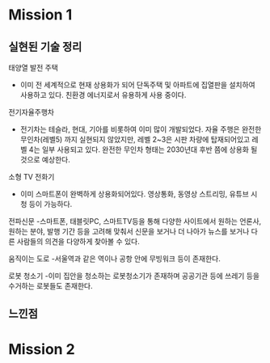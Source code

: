 # Mission 1

## 실현된 기술 정리
태양열 발전 주택
- 이미 전 세계적으로 현재 상용화가 되어 단독주택 및 아파트에 집열판을 설치하여 사용하고 있다. 친환경 에너지로서 유용하게 사용 중이다.

전기자율주행차
- 전기차는 테슬라, 현대, 기아를 비롯하여 이미 많이 개발되었다. 자율 주행은 완전한 무인차(레벨5) 까지 실현되지 않았지만, 레벨 2~3은 시판 차량에 탑재되어있고 레벨 4는 일부 사용되고 있다. 완전한 무인차 형태는 2030년대 후반 쯤에 상용화 될 것으로 예상한다.

소형 TV 전화기
- 이미 스마트폰이 완벽하게 상용화되어있다. 영상통화, 동영상 스트리밍, 유튜브 시청 등이 가능하다.

전파신문
-스마트폰, 태블릿PC, 스마트TV등을 통해 다양한 사이트에서 원하는 언론사, 원하는 분야, 발행 기간 등을 고려해 맞춰서 신문을 보거나 더 나아가 뉴스를 보거나 다른 사람들의 의견을 다양하게 찾아볼 수 있다. 

움직이는 도로
-서울역과 같은 역이나 공항 안에 무빙워크 등이 존재한다. 

로봇 청소기
-이미 집안을 청소하는 로봇청소기가 존재하며 공공기관 등에 쓰레기 등을 수거하는 로봇들도 존재한다.
## 느낀점 



# Mission 2
